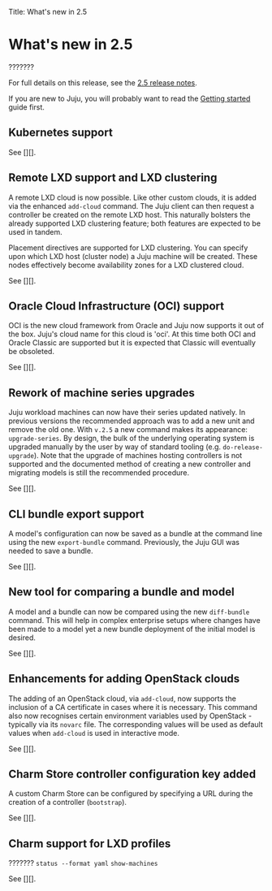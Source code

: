 Title: What's new in 2.5

# What's new in 2.5

???????

For full details on this release, see the [2.5 release notes][release-notes].

If you are new to Juju, you will probably want to read the
[Getting started][getting-started] guide first.

## Kubernetes support

See [][].

## Remote LXD support and LXD clustering

A remote LXD cloud is now possible. Like other custom clouds, it is added via
the enhanced `add-cloud` command. The Juju client can then request a controller
be created on the remote LXD host. This naturally bolsters the already
supported LXD clustering feature; both features are expected to be used in
tandem.

Placement directives are supported for LXD clustering. You can specify upon
which LXD host (cluster node) a Juju machine will be created. These nodes
effectively become availability zones for a LXD clustered cloud.

See [][].

## Oracle Cloud Infrastructure (OCI) support
 
<!-- check out of the box support and replacement of oracle classic -->
OCI is the new cloud framework from Oracle and Juju now supports it out of the
box. Juju's cloud name for this cloud is 'oci'. At this time both OCI and
Oracle Classic are supported but it is expected that Classic will eventually
be obsoleted.

See [][].

## Rework of machine series upgrades

Juju workload machines can now have their series updated natively. In previous
versions the recommended approach was to add a new unit and remove the old one.
With `v.2.5` a new command makes its appearance: `upgrade-series`. By design,
the bulk of the underlying operating system is upgraded manually by the user by
way of standard tooling (e.g. `do-release-upgrade`). Note that the upgrade of
machines hosting controllers is not supported and the documented method of
creating a new controller and migrating models is still the recommended
procedure.

See [][].

## CLI bundle export support

A model's configuration can now be saved as a bundle at the command line using
the new `export-bundle` command. Previously, the Juju GUI was needed to save
a bundle.

See [][].

## New tool for comparing a bundle and model 

<!-- check use cases; discourse post -->
A model and a bundle can now be compared using the new `diff-bundle` command.
This will help in complex enterprise setups where changes have been made to a
model yet a new bundle deployment of the initial model is desired.

See [][].

## Enhancements for adding OpenStack clouds

The adding of an OpenStack cloud, via `add-cloud`, now supports the inclusion
of a CA certificate in cases where it is necessary. This command also now
recognises certain environment variables used by OpenStack - typically via its
`novarc` file. The corresponding values will be used as default values when
`add-cloud` is used in interactive mode.

See [][].

## Charm Store controller configuration key added

A custom Charm Store can be configured by specifying a URL during the creation
of a controller (`bootstrap`).

See [][].

## Charm support for LXD profiles

<!-- check use cases; discourse post -->
???????
`status --format yaml`
`show-machines`

See [][].


<!-- LINKS -->

[getting-started]: ./getting-started.md
[release-notes]: ./reference-release-notes.md#juju_2.5.0
